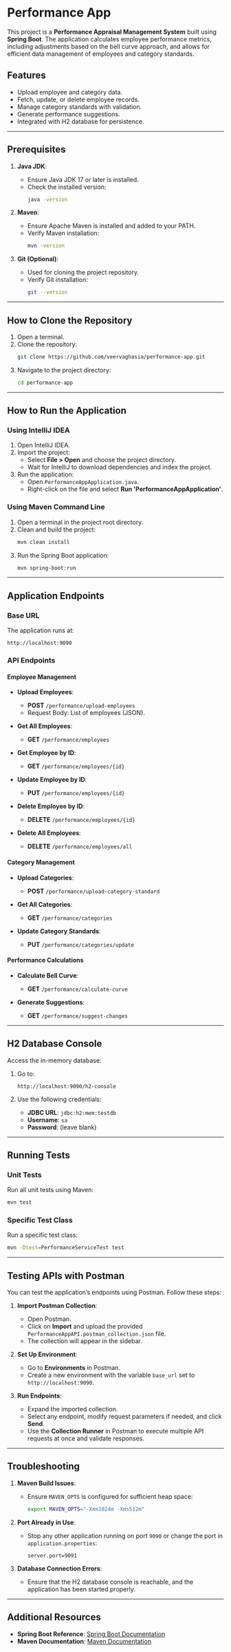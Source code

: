 # Performance App

This project is a **Performance Appraisal Management System** built using **Spring Boot**. The application calculates employee performance metrics, including adjustments based on the bell curve approach, and allows for efficient data management of employees and category standards.

## Features
- Upload employee and category data.
- Fetch, update, or delete employee records.
- Manage category standards with validation.
- Generate performance suggestions.
- Integrated with H2 database for persistence.

---

## Prerequisites

1. **Java JDK**:
    - Ensure Java JDK 17 or later is installed.
    - Check the installed version:
      ```bash
      java -version
      ```

2. **Maven**:
    - Ensure Apache Maven is installed and added to your PATH.
    - Verify Maven installation:
      ```bash
      mvn -version
      ```

3. **Git (Optional)**:
    - Used for cloning the project repository.
    - Verify Git installation:
      ```bash
      git --version
      ```

---

## How to Clone the Repository
1. Open a terminal.
2. Clone the repository:
   ```bash
   git clone https://github.com/veervaghasia/performance-app.git
   ```
3. Navigate to the project directory:
   ```bash
   cd performance-app
   ```

---

## How to Run the Application

### Using IntelliJ IDEA
1. Open IntelliJ IDEA.
2. Import the project:
    - Select **File > Open** and choose the project directory.
    - Wait for IntelliJ to download dependencies and index the project.
3. Run the application:
    - Open `PerformanceAppApplication.java`.
    - Right-click on the file and select **Run 'PerformanceAppApplication'**.

### Using Maven Command Line
1. Open a terminal in the project root directory.
2. Clean and build the project:
   ```bash
   mvn clean install
   ```
3. Run the Spring Boot application:
   ```bash
   mvn spring-boot:run
   ```

---

## Application Endpoints

### Base URL
The application runs at:
```
http://localhost:9090
```

### API Endpoints

#### Employee Management
- **Upload Employees**:
    - **POST** `/performance/upload-employees`
    - Request Body: List of employees (JSON).

- **Get All Employees**:
    - **GET** `/performance/employees`

- **Get Employee by ID**:
    - **GET** `/performance/employees/{id}`

- **Update Employee by ID**:
    - **PUT** `/performance/employees/{id}`

- **Delete Employee by ID**:
    - **DELETE** `/performance/employees/{id}`

- **Delete All Employees**:
    - **DELETE** `/performance/employees/all`

#### Category Management
- **Upload Categories**:
    - **POST** `/performance/upload-category-standard`

- **Get All Categories**:
    - **GET** `/performance/categories`

- **Update Category Standards**:
    - **PUT** `/performance/categories/update`

#### Performance Calculations
- **Calculate Bell Curve**:
    - **GET** `/performance/calculate-curve`

- **Generate Suggestions**:
    - **GET** `/performance/suggest-changes`

---

## H2 Database Console

Access the in-memory database:

1. Go to:
   ```
   http://localhost:9090/h2-console
   ```

2. Use the following credentials:
    - **JDBC URL**: `jdbc:h2:mem:testdb`
    - **Username**: `sa`
    - **Password**: (leave blank)

---

## Running Tests

### Unit Tests

Run all unit tests using Maven:

```bash
mvn test
```

### Specific Test Class
Run a specific test class:
```bash
mvn -Dtest=PerformanceServiceTest test
```

---

## Testing APIs with Postman

You can test the application’s endpoints using Postman. Follow these steps:

1. **Import Postman Collection**:
    - Open Postman.
    - Click on **Import** and upload the provided `PerformanceAppAPI.postman_collection.json` file.
    - The collection will appear in the sidebar.

2. **Set Up Environment**:
    - Go to **Environments** in Postman.
    - Create a new environment with the variable `base_url` set to `http://localhost:9090`.

3. **Run Endpoints**:
    - Expand the imported collection.
    - Select any endpoint, modify request parameters if needed, and click **Send**.
    - Use the **Collection Runner** in Postman to execute multiple API requests at once and validate responses.

---

## Troubleshooting

1. **Maven Build Issues**:
    - Ensure `MAVEN_OPTS` is configured for sufficient heap space:
      ```bash
      export MAVEN_OPTS="-Xmx1024m -Xms512m"
      ```

2. **Port Already in Use**:
    - Stop any other application running on port `9090` or change the port in `application.properties`:
      ```properties
      server.port=9091
      ```

3. **Database Connection Errors**:
    - Ensure that the H2 database console is reachable, and the application has been started properly.

---

## Additional Resources
- **Spring Boot Reference**: [Spring Boot Documentation](https://spring.io/projects/spring-boot)
- **Maven Documentation**: [Maven Documentation](https://maven.apache.org/)

